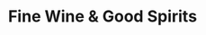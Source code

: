 ---
title: "Fine Wine & Good Spirits"
url: /bridgeville/fine-wine-und-good-spirits/
shop: Spirituosen
---